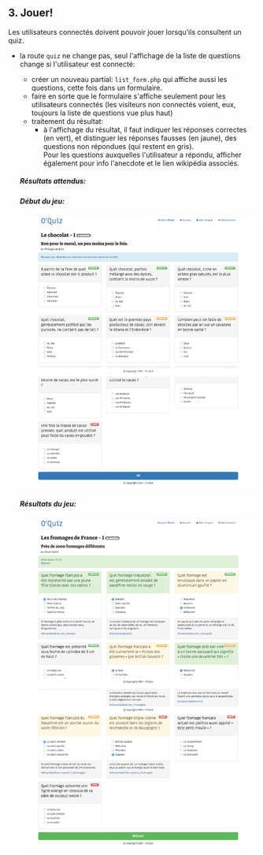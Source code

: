 ## 3. Jouer!
Les utilisateurs connectés doivent pouvoir jouer lorsqu'ils consultent un quiz.  
* la route `quiz` ne change pas, seul l'affichage de la liste de questions change si l'utilisateur est connecté:    
  * créer un nouveau partial: `list_form.php` qui affiche aussi les questions, cette fois dans un formulaire.  
  * faire en sorte que le formulaire s'affiche seulement pour les utilisateurs connectés (les visiteurs non connectés voient, eux, toujours la liste de questions vue plus haut)
  * traitement du résultat:
    * à l'affichage du résultat, il faut indiquer les réponses correctes (en vert), et distinguer les réponses fausses (en jaune), des questions non répondues (qui restent en gris).  
  Pour les questions auxquelles l'utilisateur a répondu, afficher également pour info l'anecdote et le lien wikipédia associés.  

  ##### Résultats attendus:

  ##### Début du jeu:
  ![Jeu quiz O'Quiz](img/quiz-form.png)

  ##### Résultats du jeu:
  ![Jeu quiz O'Quiz](img/quiz-res.png)  
